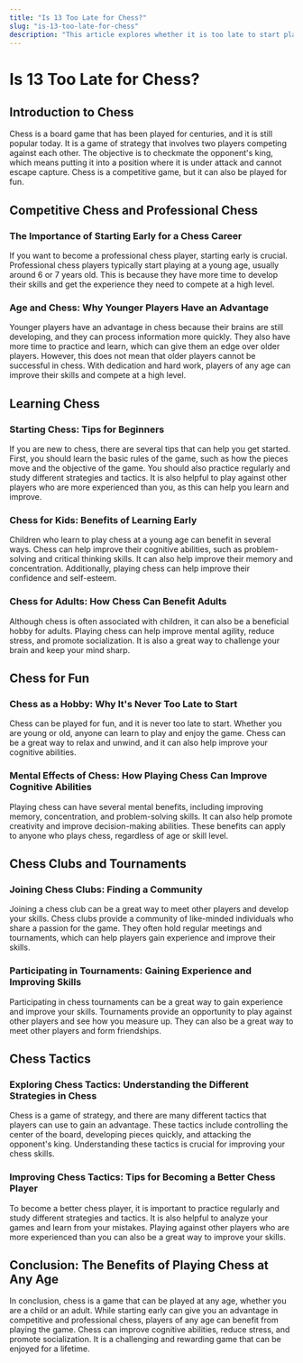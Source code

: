 ```yaml
---
title: "Is 13 Too Late for Chess?"
slug: "is-13-too-late-for-chess"
description: "This article explores whether it is too late to start playing chess at the age of 13. It provides tips on learning chess, benefits of playing chess as a hobby, and joining chess clubs and tournaments."
---
```


# Is 13 Too Late for Chess?

## Introduction to Chess

Chess is a board game that has been played for centuries, and it is still popular today. It is a game of strategy that involves two players competing against each other. The objective is to checkmate the opponent's king, which means putting it into a position where it is under attack and cannot escape capture. Chess is a competitive game, but it can also be played for fun.

## Competitive Chess and Professional Chess

### The Importance of Starting Early for a Chess Career

If you want to become a professional chess player, starting early is crucial. Professional chess players typically start playing at a young age, usually around 6 or 7 years old. This is because they have more time to develop their skills and get the experience they need to compete at a high level.

### Age and Chess: Why Younger Players Have an Advantage

Younger players have an advantage in chess because their brains are still developing, and they can process information more quickly. They also have more time to practice and learn, which can give them an edge over older players. However, this does not mean that older players cannot be successful in chess. With dedication and hard work, players of any age can improve their skills and compete at a high level.

## Learning Chess

### Starting Chess: Tips for Beginners

If you are new to chess, there are several tips that can help you get started. First, you should learn the basic rules of the game, such as how the pieces move and the objective of the game. You should also practice regularly and study different strategies and tactics. It is also helpful to play against other players who are more experienced than you, as this can help you learn and improve.

### Chess for Kids: Benefits of Learning Early

Children who learn to play chess at a young age can benefit in several ways. Chess can help improve their cognitive abilities, such as problem-solving and critical thinking skills. It can also help improve their memory and concentration. Additionally, playing chess can help improve their confidence and self-esteem.

### Chess for Adults: How Chess Can Benefit Adults

Although chess is often associated with children, it can also be a beneficial hobby for adults. Playing chess can help improve mental agility, reduce stress, and promote socialization. It is also a great way to challenge your brain and keep your mind sharp.

## Chess for Fun

### Chess as a Hobby: Why It's Never Too Late to Start

Chess can be played for fun, and it is never too late to start. Whether you are young or old, anyone can learn to play and enjoy the game. Chess can be a great way to relax and unwind, and it can also help improve your cognitive abilities.

### Mental Effects of Chess: How Playing Chess Can Improve Cognitive Abilities

Playing chess can have several mental benefits, including improving memory, concentration, and problem-solving skills. It can also help promote creativity and improve decision-making abilities. These benefits can apply to anyone who plays chess, regardless of age or skill level.

## Chess Clubs and Tournaments

### Joining Chess Clubs: Finding a Community

Joining a chess club can be a great way to meet other players and develop your skills. Chess clubs provide a community of like-minded individuals who share a passion for the game. They often hold regular meetings and tournaments, which can help players gain experience and improve their skills.

### Participating in Tournaments: Gaining Experience and Improving Skills

Participating in chess tournaments can be a great way to gain experience and improve your skills. Tournaments provide an opportunity to play against other players and see how you measure up. They can also be a great way to meet other players and form friendships.

## Chess Tactics

### Exploring Chess Tactics: Understanding the Different Strategies in Chess

Chess is a game of strategy, and there are many different tactics that players can use to gain an advantage. These tactics include controlling the center of the board, developing pieces quickly, and attacking the opponent's king. Understanding these tactics is crucial for improving your chess skills.

### Improving Chess Tactics: Tips for Becoming a Better Chess Player

To become a better chess player, it is important to practice regularly and study different strategies and tactics. It is also helpful to analyze your games and learn from your mistakes. Playing against other players who are more experienced than you can also be a great way to improve your skills.

## Conclusion: The Benefits of Playing Chess at Any Age

In conclusion, chess is a game that can be played at any age, whether you are a child or an adult. While starting early can give you an advantage in competitive and professional chess, players of any age can benefit from playing the game. Chess can improve cognitive abilities, reduce stress, and promote socialization. It is a challenging and rewarding game that can be enjoyed for a lifetime.
